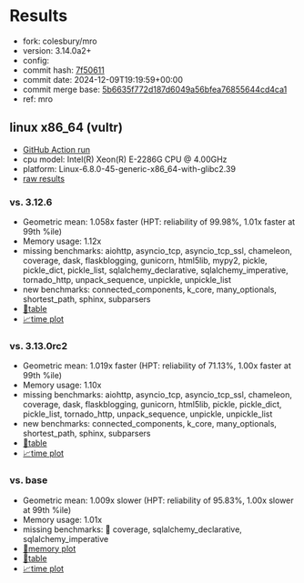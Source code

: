 # Results

- fork: colesbury/mro
- version: 3.14.0a2+
- config: 
- commit hash: [7f50611](https://github.com/colesbury/cpython/commit/7f50611)
- commit date: 2024-12-09T19:19:59+00:00
- commit merge base: [5b6635f772d187d6049a56bfea76855644cd4ca1](https://github.com/python/cpython/commit/5b6635f772d187d6049a56bfea76855644cd4ca1)
- ref: mro

## linux x86_64 (vultr)

- [GitHub Action run](https://github.com/facebookexperimental/free-threading-benchmarking/actions/runs/12242759347)
- cpu model: Intel(R) Xeon(R) E-2286G CPU @ 4.00GHz
- platform: Linux-6.8.0-45-generic-x86_64-with-glibc2.39
- [raw results](bm-20241209-vultr-x86_64-colesbury-mro-3.14.0a2%2B-7f50611.json)

### vs. 3.12.6

- Geometric mean: 1.058x faster (HPT: reliability of 99.98%, 1.01x faster at 99th %ile)
- Memory usage: 1.12x
- missing benchmarks: aiohttp, asyncio_tcp, asyncio_tcp_ssl, chameleon, coverage, dask, flaskblogging, gunicorn, html5lib, mypy2, pickle, pickle_dict, pickle_list, sqlalchemy_declarative, sqlalchemy_imperative, tornado_http, unpack_sequence, unpickle, unpickle_list
- new benchmarks: connected_components, k_core, many_optionals, shortest_path, sphinx, subparsers
- [📄table](bm-20241209-vultr-x86_64-colesbury-mro-3.14.0a2%2B-7f50611-vs-3.12.6.md)
- [📈time plot](bm-20241209-vultr-x86_64-colesbury-mro-3.14.0a2%2B-7f50611-vs-3.12.6.svg)

### vs. 3.13.0rc2

- Geometric mean: 1.019x faster (HPT: reliability of 71.13%, 1.00x faster at 99th %ile)
- Memory usage: 1.10x
- missing benchmarks: aiohttp, asyncio_tcp, asyncio_tcp_ssl, chameleon, coverage, dask, flaskblogging, gunicorn, html5lib, pickle, pickle_dict, pickle_list, tornado_http, unpack_sequence, unpickle, unpickle_list
- new benchmarks: connected_components, k_core, many_optionals, shortest_path, sphinx, subparsers
- [📄table](bm-20241209-vultr-x86_64-colesbury-mro-3.14.0a2%2B-7f50611-vs-3.13.0rc2.md)
- [📈time plot](bm-20241209-vultr-x86_64-colesbury-mro-3.14.0a2%2B-7f50611-vs-3.13.0rc2.svg)

### vs. base

- Geometric mean: 1.009x slower (HPT: reliability of 95.83%, 1.00x slower at 99th %ile)
- Memory usage: 1.01x
- missing benchmarks: 🔴 coverage, sqlalchemy_declarative, sqlalchemy_imperative
- [🧠memory plot](bm-20241209-vultr-x86_64-colesbury-mro-3.14.0a2%2B-7f50611-vs-base-mem.svg)
- [📄table](bm-20241209-vultr-x86_64-colesbury-mro-3.14.0a2%2B-7f50611-vs-base.md)
- [📈time plot](bm-20241209-vultr-x86_64-colesbury-mro-3.14.0a2%2B-7f50611-vs-base.svg)

